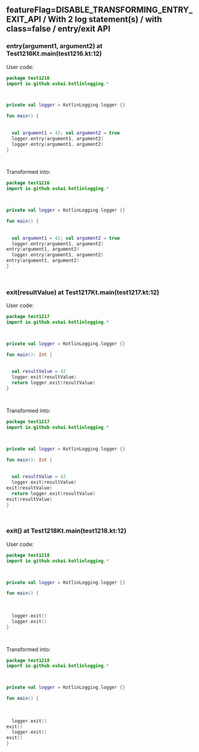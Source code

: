 ## featureFlag=DISABLE_TRANSFORMING_ENTRY_EXIT_API / With 2 log statement(s) / with class=false / entry/exit API



###  entry(argument1, argument2) at Test1216Kt.main(test1216.kt:12)

User code:
```kotlin
package test1216
import io.github.oshai.kotlinlogging.*



private val logger = KotlinLogging.logger {}

fun main() {
  
  
  val argument1 = 42; val argument2 = true
  logger.entry(argument1, argument2)
  logger.entry(argument1, argument2)
}




```
  
Transformed into:
```kotlin
package test1216
import io.github.oshai.kotlinlogging.*



private val logger = KotlinLogging.logger {}

fun main() {
  
  
  val argument1 = 42; val argument2 = true
  logger.entry(argument1, argument2)
entry(argument1, argument2)
  logger.entry(argument1, argument2)
entry(argument1, argument2)
}




```

###  exit(resultValue) at Test1217Kt.main(test1217.kt:12)

User code:
```kotlin
package test1217
import io.github.oshai.kotlinlogging.*



private val logger = KotlinLogging.logger {}

fun main(): Int {
  
  
  val resultValue = 42
  logger.exit(resultValue)
  return logger.exit(resultValue)
}




```
  
Transformed into:
```kotlin
package test1217
import io.github.oshai.kotlinlogging.*



private val logger = KotlinLogging.logger {}

fun main(): Int {
  
  
  val resultValue = 42
  logger.exit(resultValue)
exit(resultValue)
  return logger.exit(resultValue)
exit(resultValue)
}




```

###  exit() at Test1218Kt.main(test1218.kt:12)

User code:
```kotlin
package test1218
import io.github.oshai.kotlinlogging.*



private val logger = KotlinLogging.logger {}

fun main() {
  
  
  
  logger.exit()
  logger.exit()
}




```
  
Transformed into:
```kotlin
package test1218
import io.github.oshai.kotlinlogging.*



private val logger = KotlinLogging.logger {}

fun main() {
  
  
  
  logger.exit()
exit()
  logger.exit()
exit()
}




```
